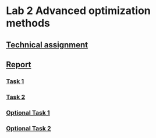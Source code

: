 # Lab 2 Advanced optimization methods

## [Technical assignment](techas.pdf)
## [Report](report.pdf)

### [Task 1](NM.ipynb)
### [Task 2](QNM_SciPy.ipynb)
### [Optional Task 1](Broyden_QNM.ipynb)
### [Optional Task 2](Optuna.ipynb)
